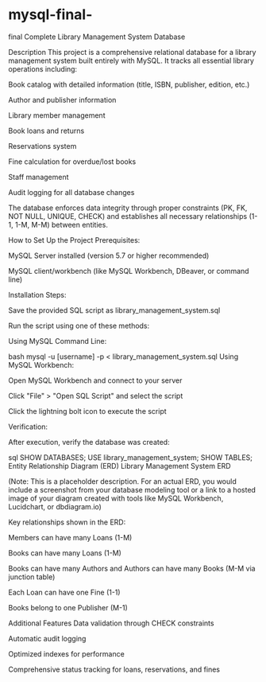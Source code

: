 # mysql-final-
final
Complete Library Management System Database

Description
This project is a comprehensive relational database for a library management system built entirely with MySQL. It tracks all essential library operations including:

Book catalog with detailed information (title, ISBN, publisher, edition, etc.)

Author and publisher information

Library member management

Book loans and returns

Reservations system

Fine calculation for overdue/lost books

Staff management

Audit logging for all database changes

The database enforces data integrity through proper constraints (PK, FK, NOT NULL, UNIQUE, CHECK) and establishes all necessary relationships (1-1, 1-M, M-M) between entities.

How to Set Up the Project
Prerequisites:

MySQL Server installed (version 5.7 or higher recommended)

MySQL client/workbench (like MySQL Workbench, DBeaver, or command line)

Installation Steps:

Save the provided SQL script as library_management_system.sql

Run the script using one of these methods:

Using MySQL Command Line:

bash
mysql -u [username] -p < library_management_system.sql
Using MySQL Workbench:

Open MySQL Workbench and connect to your server

Click "File" > "Open SQL Script" and select the script

Click the lightning bolt icon to execute the script

Verification:

After execution, verify the database was created:

sql
SHOW DATABASES;
USE library_management_system;
SHOW TABLES;
Entity Relationship Diagram (ERD)
Library Management System ERD

(Note: This is a placeholder description. For an actual ERD, you would include a screenshot from your database modeling tool or a link to a hosted image of your diagram created with tools like MySQL Workbench, Lucidchart, or dbdiagram.io)

Key relationships shown in the ERD:

Members can have many Loans (1-M)

Books can have many Loans (1-M)

Books can have many Authors and Authors can have many Books (M-M via junction table)

Each Loan can have one Fine (1-1)

Books belong to one Publisher (M-1)

Additional Features
Data validation through CHECK constraints

Automatic audit logging

Optimized indexes for performance

Comprehensive status tracking for loans, reservations, and fines

